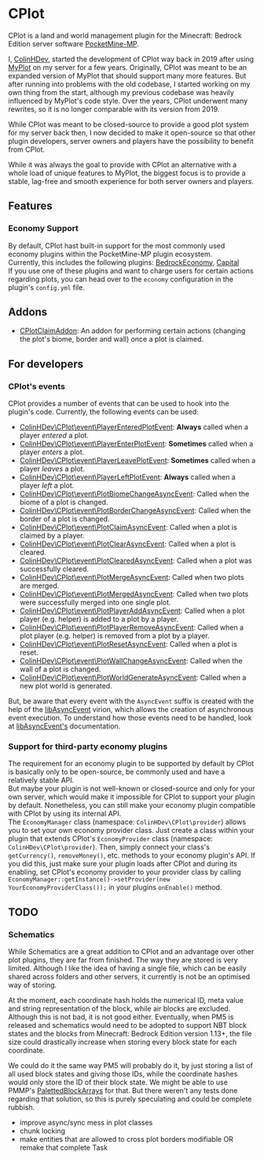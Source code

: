 # CPlot

CPlot is a land and world management plugin for the Minecraft: Bedrock Edition server software [PocketMine-MP](https://github.com/pmmp/PocketMine-MP).

I, [ColinHDev](https://github.com/ColinHDev), started the development of CPlot way back in 2019 after using [MyPlot](https://github.com/jasonwynn10/MyPlot) on my server for a few years. Originally, CPlot was meant to be an expanded version of MyPlot that should support many more features. But after running into problems with the old codebase, I started working on my own thing from the start, although my previous codebase was heavily influenced by MyPlot's code style. Over the years, CPlot underwent many rewrites, so it is no longer comparable with its version from 2019.

While CPlot was meant to be closed-source to provide a good plot system for my server back then, I now decided to make it open-source so that other plugin developers, server owners and players have the possibility to benefit from CPlot.

While it was always the goal to provide with CPlot an alternative with a whole load of unique features to MyPlot, the biggest focus is to provide a stable, lag-free and smooth experience for both server owners and players.

## Features

### Economy Support
By default, CPlot hast built-in support for the most commonly used economy plugins within the PocketMine-MP plugin ecosystem. <br/>
Currently, this includes the following plugins: [BedrockEconomy](https://github.com/cooldogedev/BedrockEconomy), [Capital](https://github.com/SOF3/Capital) <br/>
If you use one of these plugins and want to charge users for certain actions regarding plots, you can head over to the `economy` configuration in the plugin's `config.yml` file.

## Addons
- [CPlotClaimAddon](https://github.com/ColinHDev/CPlotClaimAddon): An addon for performing certain actions (changing the plot's biome, border and wall) once a plot is claimed.

## For developers

### CPlot's events
CPlot provides a number of events that can be used to hook into the plugin's code.
Currently, the following events can be used:
- [ColinHDev\CPlot\event\PlayerEnteredPlotEvent](src/ColinHDev/CPlot/event/PlayerEnteredPlotEvent.php): **Always** called when a player *entered* a plot.
- [ColinHDev\CPlot\event\PlayerEnterPlotEvent](src/ColinHDev/CPlot/event/PlayerEnterPlotEvent.php): **Sometimes** called when a player *enters* a plot.
- [ColinHDev\CPlot\event\PlayerLeavePlotEvent](src/ColinHDev/CPlot/event/PlayerLeavePlotEvent.php): **Sometimes** called when a player *leaves* a plot.
- [ColinHDev\CPlot\event\PlayerLeftPlotEvent](src/ColinHDev/CPlot/event/PlayerLeftPlotEvent.php): **Always** called when a player *left* a plot.
- [ColinHDev\CPlot\event\PlotBiomeChangeAsyncEvent](src/ColinHDev/CPlot/event/PlotBiomeChangeAsyncEvent.php): Called when the biome of a plot is changed.
- [ColinHDev\CPlot\event\PlotBorderChangeAsyncEvent](src/ColinHDev/CPlot/event/PlotBorderChangeAsyncEvent.php): Called when the border of a plot is changed.
- [ColinHDev\CPlot\event\PlotClaimAsyncEvent](src/ColinHDev/CPlot/event/PlotClaimAsyncEvent.php): Called when a plot is claimed by a player.
- [ColinHDev\CPlot\event\PlotClearAsyncEvent](src/ColinHDev/CPlot/event/PlotClearAsyncEvent.php): Called when a plot is cleared.
- [ColinHDev\CPlot\event\PlotClearedAsyncEvent](src/ColinHDev/CPlot/event/PlotClearedAsyncEvent.php): Called when a plot was successfully cleared.
- [ColinHDev\CPlot\event\PlotMergeAsyncEvent](src/ColinHDev/CPlot/event/PlotMergeAsyncEvent.php): Called when two plots are merged.
- [ColinHDev\CPlot\event\PlotMergedAsyncEvent](src/ColinHDev/CPlot/event/PlotMergedAsyncEvent.php): Called when two plots were successfully merged into one single plot.
- [ColinHDev\CPlot\event\PlotPlayerAddAsyncEvent](src/ColinHDev/CPlot/event/PlotPlayerAddAsyncEvent.php): Called when a plot player (e.g. helper) is added to a plot by a player.
- [ColinHDev\CPlot\event\PlotPlayerRemoveAsyncEvent](src/ColinHDev/CPlot/event/PlotPlayerRemoveAsyncEvent.php): Called when a plot player (e.g. helper) is removed from a plot by a player.
- [ColinHDev\CPlot\event\PlotResetAsyncEvent](src/ColinHDev/CPlot/event/PlotResetAsyncEvent.php): Called when a plot is reset.
- [ColinHDev\CPlot\event\PlotWallChangeAsyncEvent](src/ColinHDev/CPlot/event/PlotWallChangeAsyncEvent.php): Called when the wall of a plot is changed.
- [ColinHDev\CPlot\event\PlotWorldGenerateAsyncEvent](src/ColinHDev/CPlot/event/PlotWorldGenerateAsyncEvent.php): Called when a new plot world is generated.

But, be aware that every event with the `AsyncEvent` suffix is created with the help of the [libAsyncEvent](https://github.com/ColinHDev/libAsyncEvent) virion, which allows the creation of asynchronous event execution. To understand how those events need to be handled, look at [libAsyncEvent's](https://github.com/ColinHDev/libAsyncEvent) documentation.

### Support for third-party economy plugins
The requirement for an economy plugin to be supported by default by CPlot is basically only to be open-source, be commonly used and have a relatively stable API. <br/>
But maybe your plugin is not well-known or closed-source and only for your own server, which would make it impossible for CPlot to support your plugin by default. Nonetheless, you can still make your economy plugin compatible with CPlot by using its internal API. <br/>
The `EconomyManager` class (namespace: `ColinHDev\CPlot\provider`) allows you to set your own economy provider class. Just create a class within your plugin that extends CPlot's `EconomyProvider` class (namespace: `ColinHDev\CPlot\provider`). Then, simply connect your class's `getCurrency()`, `removeMoney()`, etc. methods to your economy plugin's API. If you did this, just make sure your plugin loads after CPlot and during its enabling, set CPlot's economy provider to your provider class by calling `EconomyManager::getInstance()->setProvider(new YourEconomyProviderClass());` in your plugins `onEnable()` method.

## TODO

### Schematics
While Schematics are a great addition to CPlot and an advantage over other plot plugins, they are far from finished. The way they are stored is very limited. Although I like the idea of having a single file, which can be easily shared across folders and other servers, it currently is not be an optimised way of storing.

At the moment, each coordinate hash holds the numerical ID, meta value and string representation of the block, while air blocks are excluded. Although this is not bad, it is not good either. Eventually, when PM5 is released and schematics would need to be adopted to support NBT block states and the blocks from Minecraft: Bedrock Edition version 1.13+, the file size could drastically increase when storing every block state for each coordinate.

We could do it the same way PM5 will probably do it, by just storing a list of all used block states and giving those IDs, while the coordinate hashes would only store the ID of their block state. We might be able to use PMMP's [PalettedBlockArrays](https://github.com/pmmp/ext-chunkutils2) for that. But there weren't any tests done regarding that solution, so this is purely speculating and could be complete rubbish.

- improve async/sync mess in plot classes
- chunk locking
- make entities that are allowed to cross plot borders modifiable OR remake that complete Task